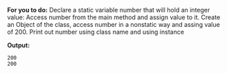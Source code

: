 **For you to do:**
Declare a static variable number that will hold an integer value:
Access number from the main method and assign value to it.
Create an Object of the class, access number in a nonstatic way and assing value of 200.
Print out number using class name and using instance

**Output:**

```
200
200

```